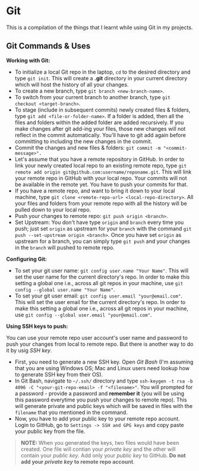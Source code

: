 Git
===

This is a compilation of the things that I learnt while using Git in my projects.

Git Commands & Uses
-------------------------------

**Working with Git:**

 - To initialize a local Git repo in the laptop, `cd` to the desired directory and type `git init`. This will create a **.git** directory in your current directory which will host the history of all your changes.
 - To create a new branch, type `git branch <new-branch-name>`.
 - To switch from your current branch to another branch, type `git checkout <target-branch>`.
 - To stage (include in subsequent commits) newly created files & folders, type `git add <file-or-folder-name>`. If a folder is added, then all the files and folders within the added folder are added recursively. If you make changes after git add-ing your files, those new changes will not reflect in the commit automatically. You'll have to git add again before committing to including the new changes in the commit.
 - Commit the changes and new files & folders: `git commit -m "<commit-message>".`
 - Let's assume that you have a remote repository in GitHub. In order to link your newly created local repo to an existing remote repo, type `git remote add origin git@github.com:username/reponame.git`. This will link your remote repo in GitHub with your local repo. Your commits will not be available in the remote yet. You have to push your commits for that.
 - If you have a remote repo, and want to bring it down to your local machine, type `git clone <remote-repo-url> <local-repo-directory>`. All your files and folders from your remote repo with all the history will be pulled down to your local repo.
 - Push your changes to remote repo: `git push origin <branch>`. 
 - Set Upstream: You don't have type `origin` and `branch` every time you push; just set `origin` as  upstream for your `branch` with the command `git push --set-upstream origin <branch>`. Once you have set `origin` as upstream for a branch, you can simply type `git push` and your changes in the `branch` will pushed to remote repo.

**Configuring Git:**

 - To set your git user name: `git config user.name "Your Name"`. This will set the user name for the current directory's repo. In order to make this setting a global one i.e., across all git repos in your machine, use `git config --global user.name "Your Name"`.
 - To set your git user email: `git config user.email "your@email.com"`. This will set the user email for the current directory's repo. In order to make this setting a global one i.e., across all git repos in your machine, use `git config --global user.email "your@email.com"`.

**Using SSH keys to push:**

You can use your remote repo user account's user name and password to push your changes from local to remote repo. But there is another way to do it by usig *SSH key*.

 - First, you need to generate a new SSH key. Open *Git Bash* (I'm assuming that you are using Windows OS; Mac and Linux users need lookup how to generate SSH key from their OS).
 - In Git Bash, navigate to `~/.ssh/` directory and type `ssh-keygen -t rsa -b 4096 -C "<your-git-repo-email> -f "<filename>"`. You will prompted for a password - provide a password and **remember it** (you will be using this password everytime you push your changes to remote repo). This will generate private and public keys which will be saved in files with the `filename` that you mentioned in the command.
 - Now, you have to add your public key to your remote repo account. Login to GitHub, go to `Settings -> SSH and GPG keys` and copy paste your public key from the file.

> **NOTE:** When you generated the keys, two files would have been created. One file will contian your *private key* and the other will contain your *public key*. Add only your *public key* to GitHub. **Do not add your *private key* to remote repo account**.


